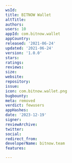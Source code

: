 ```yaml
---
wsId: 
title: BITNOW Wallet
altTitle: 
authors: 
users: 10
appId: com.bitnow.wallet
appCountry: 
released: '2021-06-24'
updated: '2021-06-24'
version: '1.0.0'
stars: 
ratings: 
reviews: 
size: 
website: 
repository: 
issue: 
icon: com.bitnow.wallet.png
bugbounty: 
meta: removed
verdict: fewusers
appHashes: 
date: '2023-12-19'
signer: 
reviewArchive: 
twitter: 
social: 
redirect_from: 
developerName: bitnow.team
features: 

---
```



